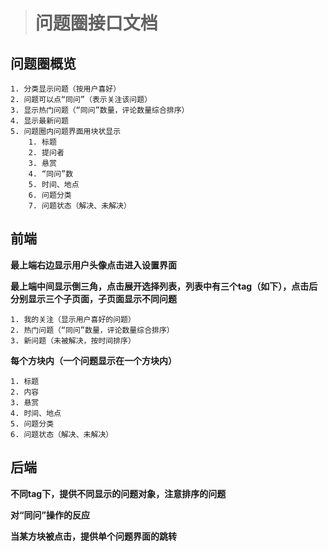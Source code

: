 ># 问题圈接口文档

## 问题圈概览

	1. 分类显示问题（按用户喜好）
	2. 问题可以点“同问”（表示关注该问题）
	3. 显示热门问题（“同问”数量，评论数量综合排序）
	4. 显示最新问题
	5. 问题圈内问题界面用块状显示
		1. 标题
		2. 提问者
		3. 悬赏
		4. “同问”数
		5. 时间、地点
		6. 问题分类
		7. 问题状态（解决、未解决）

## 前端

**最上端右边显示用户头像点击进入设置界面**

**最上端中间显示倒三角，点击展开选择列表，列表中有三个tag（如下），点击后分别显示三个子页面，子页面显示不同问题**

	1. 我的关注（显示用户喜好的问题）
	2. 热门问题（“同问”数量，评论数量综合排序）
	3. 新问题（未被解决，按时间排序）

**每个方块内（一个问题显示在一个方块内）**

	1. 标题
	2. 内容
	3. 悬赏
	4. 时间、地点
	5. 问题分类
	6. 问题状态（解决、未解决）

## 后端

**不同tag下，提供不同显示的问题对象，注意排序的问题**

**对“同问”操作的反应**

**当某方块被点击，提供单个问题界面的跳转**